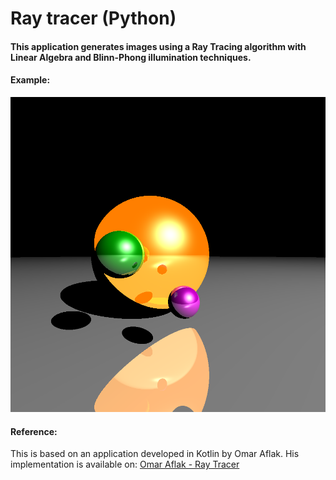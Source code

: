 # Ray tracer (Python)

#### This application generates images using a Ray Tracing algorithm with Linear Algebra and Blinn-Phong illumination techniques.

#### Example:

![Imagem com 3 esferas](/asset/another_sample.png)

#### Reference:

This is based on an application developed in Kotlin by Omar Aflak. His implementation is available on: [Omar Aflak - Ray Tracer](https://github.com/OmarAflak/RayTracer-Kotlin)